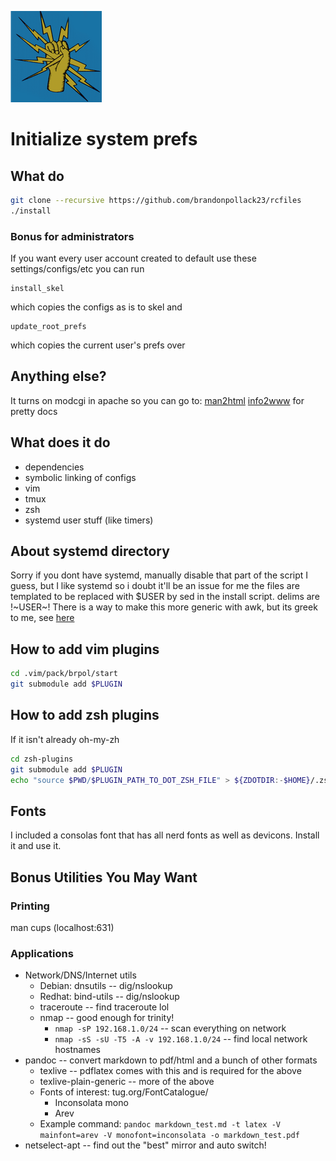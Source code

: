 ![Hand of Zeus](hand_of_zeus.png)

# Initialize system prefs

## What do
```sh
git clone --recursive https://github.com/brandonpollack23/rcfiles
./install
```

### Bonus for administrators
If you want every user account created to default use these settings/configs/etc
you can run
```
install_skel
```
which copies the configs as is to skel
and
```
update_root_prefs
```
which copies the current user's prefs over

## Anything else?
It turns on modcgi in apache so you can go to:
[man2html](http://localhost/cgi-bin/man/man2html)
[info2www](http://localhost/cgi-bin/info2www) 
for pretty docs


## What does it do
* dependencies
* symbolic linking of configs
* vim
* tmux
* zsh
* systemd user stuff (like timers)

## About systemd directory
Sorry if you dont have systemd, manually disable that part of the script I guess, but I like systemd so i doubt it'll be an issue for me
the files are templated to be replaced with $USER by sed in the install script.  delims are !~USER~!
There is a way to make this more generic with awk, but its greek to me, see [here](https://stackoverflow.com/questions/39044603/sed-use-1-to-get-value-of-environment-variable)

## How to add vim plugins
```sh
cd .vim/pack/brpol/start
git submodule add $PLUGIN
```

## How to add zsh plugins
If it isn't already oh-my-zh
```sh
cd zsh-plugins
git submodule add $PLUGIN
echo "source $PWD/$PLUGIN_PATH_TO_DOT_ZSH_FILE" > ${ZDOTDIR:-$HOME}/.zshrc
```

## Fonts

I included a consolas font that has all nerd fonts as well as devicons.  Install it and use it.

## Bonus Utilities You May Want

### Printing
man cups (localhost:631)

### Applications
* Network/DNS/Internet utils
    * Debian: dnsutils -- dig/nslookup
    * Redhat: bind-utils -- dig/nslookup
    * traceroute -- find traceroute lol
    * nmap -- good enough for trinity!
        * `nmap -sP 192.168.1.0/24` -- scan everything on network
        * `nmap -sS -sU -T5 -A -v 192.168.1.0/24` -- find local network hostnames
* pandoc -- convert markdown to pdf/html and a bunch of other formats
    * texlive -- pdflatex comes with this and is required for the above
    * texlive-plain-generic -- more of the above
    * Fonts of interest: tug.org/FontCatalogue/
        * Inconsolata mono
        * Arev
    * Example command: `pandoc markdown_test.md -t latex -V mainfont=arev -V monofont=inconsolata -o markdown_test.pdf`
* netselect-apt -- find out the "best" mirror and auto switch!
